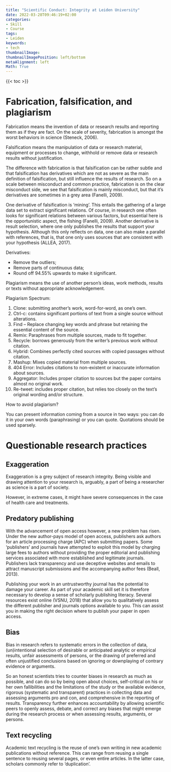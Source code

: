 ```yaml
---
title: "Scientific Conduct: Integrity at Leiden University"
date: 2022-03-28T09:46:19+02:00
categories:
- Skill
- Course
tags:
- Leiden
keywords:
- tech
thumbnailImage:
thumbnailImagePosition: left/bottom
metaAlignment: left
Math: True
---
```

<!--more-->
{{< toc >}}
# Fabrication, falsification, and plagiarism
Fabrication means the invention of data or research results and reporting them as if they are fact. On the scale of severity, fabrication is amongst the worst behaviors in science (Steneck, 2006).

Falsification means the manipulation of data or research material, equipment or processes to change, withhold or remove data or research results without justification.

The difference with fabrication is that falsification can be rather subtle and that falsification has derivatives which are not as severe as the main definition of falsification, but still influence the results of research. So on a scale between misconduct and common practice, fabrication is on the clear misconduct side, we see that falsification is mainly misconduct, but that it’s derivatives are sometimes in a grey area (Fanelli, 2009).

One derivative of falsification is ‘mining’. This entails the gathering of a large data set to extract significant relations. Of course, in research one often looks for significant relations between various factors, but essential here is the opportunistic aspect, the fishing (Fanelli, 2009). Another derivative is result selection, where one only publishes the results that support your hypothesis. Although this only reflects on data, one can also make a parallel with references, that is, that one only uses sources that are consistent with your hypothesis (ALLEA, 2017).

Derivatives:
* Remove the outliers;
* Remove parts of continuous data;
* Round off 94.55% upwards to make it significant.

Plagiarism means the use of another person’s ideas, work methods, results or texts without appropriate acknowledgement.

Plagiarism Spectrum:
1. Clone: submitting another’s work, word-for-word, as one’s own.
2. Ctrl-c: contains significant portions of text from a single source without alterations.
3. Find – Replace changing key words and phrase but retaining the essential content of the source.
4. Remix: Paraphrases from multiple sources, made to fit together.
5. Recycle: borrows generously from the writer’s previous work without citation.
6. Hybrid: Combines perfectly cited sources with copied passages without citation.
7. Mashup: Mixes copied material from multiple sources.
8. 404 Error: Includes citations to non-existent or inaccurate information about sources.
9. Aggregator: Includes proper citation to sources but the paper contains almost no original work.
10. Re-tweet: includes proper citation, but relies too closely on the text’s original wording and/or structure.


How to avoid plagiarism?

You can present information coming from a source in two ways: you can do it in your own words (paraphrasing) or you can quote. Quotations should be used sparsely.

# Questionable research practices
## Exaggeration
Exaggeration is a grey subject of research integrity. Being visible and drawing attention to your research is, arguably, a part of being a researcher as science is a part of society.

However, in extreme cases, it might have severe consequences in the case of health care and treatments.
## Predatory publishing
With the advancement of open access however, a new problem has risen. Under the new author-pays model of open access, publishers ask authors for an article processing charge (APC) when submitting papers. Some ‘publishers’ and journals have attempted to exploit this model by charging large fees to authors without providing the proper editorial and publishing services associated with more established and legitimate journals. Publishers lack transparency and use deceptive websites and emails to attract manuscript submissions and the accompanying author fees (Beall, 2013).

Publishing your work in an untrustworthy journal has the potential to damage your career. As part of your academic skill set it is therefore necessary to develop a sense of scholarly publishing literacy. Several resources exist online (VSNU, 2018) that allow you to qualitatively assess the different publisher and journals options available to you. This can assist you in making the right decision where to publish your paper in open access.

## Bias
Bias in research refers to systematic errors in the collection of data, (un)intentional selection of desirable or anticipated analytic or empirical results, unfair assessments of persons, or the drawing of preferred and often unjustified conclusions based on ignoring or downplaying of contrary evidence or arguments.

So an honest scientists tries to counter biases in research as much as possible, and can do so by being open about choices, self-critical on his or her own fallibilities and the limitations of the study or the available evidence, rigorous (systematic and transparent) practices in collecting data and assessing arguments pro and con, and comprehensive in the reporting of results. Transparency further enhances accountability by allowing scientific peers to openly assess, debate, and correct any biases that might emerge during the research process or when assessing results, arguments, or persons.

## Text recycling
Academic text recycling is the reuse of one’s own writing in new academic publications without reference. This can range from reusing a single sentence to reusing several pages, or even entire articles. In the latter case, scholars commonly refer to ‘duplication’.
